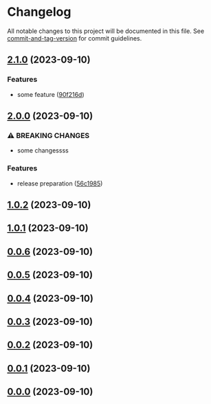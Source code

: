 # Changelog

All notable changes to this project will be documented in this file. See [commit-and-tag-version](https://github.com/absolute-version/commit-and-tag-version) for commit guidelines.

## [2.1.0](https://github.com/chioarub/nx-test-release/compare/v2.0.0...v2.1.0) (2023-09-10)


### Features

* some feature ([90f216d](https://github.com/chioarub/nx-test-release/commit/90f216d5ebe33f243fdeef7af86b5baff22537ac))

## [2.0.0](https://github.com/chioarub/nx-test-release/compare/v1.0.2...v2.0.0) (2023-09-10)


### ⚠ BREAKING CHANGES

* some changessss

### Features

* release preparation ([56c1985](https://github.com/chioarub/nx-test-release/commit/56c1985f3e931b241b80103a11c92e0a9f71c1ca))

## [1.0.2](https://github.com/chioarub/nx-test-release/compare/v1.0.1...v1.0.2) (2023-09-10)

## [1.0.1](https://github.com/chioarub/nx-test-release/compare/v0.0.6...v1.0.1) (2023-09-10)

## [0.0.6](https://github.com/chioarub/nx-test-release/compare/v0.0.5...v0.0.6) (2023-09-10)

## [0.0.5](https://github.com/chioarub/nx-test-release/compare/v0.0.4...v0.0.5) (2023-09-10)

## [0.0.4](https://github.com/chioarub/nx-test-release/compare/v0.0.3...v0.0.4) (2023-09-10)

## [0.0.3](https://github.com/chioarub/nx-test-release/compare/v0.0.2...v0.0.3) (2023-09-10)

## [0.0.2](https://github.com/chioarub/nx-test-release/compare/v0.0.1...v0.0.2) (2023-09-10)

## [0.0.1](https://github.com/chioarub/nx-test-release/compare/v0.0.0...v0.0.1) (2023-09-10)

## [0.0.0](https://github.com/chioarub/nx-test-release/compare/v0.15.4...v0.0.0) (2023-09-10)
